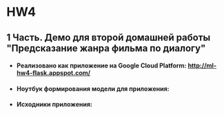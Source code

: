 # HW4


## 1 Часть. Демо для второй домашней работы "Предсказание жанра фильма по диалогу"

* #### Реализовано как приложение на Google Cloud Platform: http://ml-hw4-flask.appspot.com/
* #### Ноутбук формирования модели для приложения:
* #### Исходники приложения:
